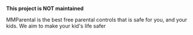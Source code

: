 **This project is NOT maintained**

MMParental is the best free parental controls that is safe for you, and your kids. We aim to make your kid's life safer
